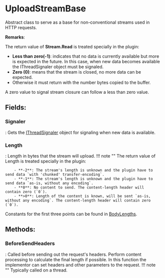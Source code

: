 # UploadStreamBase

Abstract class to serve as a base for non-conventional streams used in HTTP requests. 

**Remarks**:

The return value of **Stream.Read** is treated specially in the plugin: 

- **Less than zero(-1)**:  indicates that no data is currently available but more is expected in the future. In this case, when new data becomes available the IThreadSignaler object must be signaled.
- **Zero (0)**:  means that the stream is closed, no more data can be expected.
- Otherwise it must return with the number bytes copied to the buffer.

 A zero value to signal stream closure can follow a less than zero value. 

## **Fields**:
### **Signaler**
: Gets the [IThreadSignaler](../Connections/IThreadSignaler.md) object for signaling when new data is available. 
### **Length**
: Length in bytes that the stream will upload. 
	!!! note ""
		The return value of Length is treated specially in the plugin: 

		- **-2**: The stream's length is unknown and the plugin have to send data `with 'chunked' transfer-encoding`.
		- **-1**: The stream's length is unknown and the plugin have to send data `as-is, without any encoding`.
		- **0**: No content to send. The content-length header will contain zero (`0`).
		- **>0**: Length of the content is known, will be sent `as-is, without any encoding`. The content-length header will contain zero (`0`).

 Constants for the first three points can be found in [BodyLengths](../Upload/BodyLengths.md). 

## **Methods**:

### **BeforeSendHeaders**
: Called before sending out the request's headers. Perform content processing to calculate the final length if possible. In this function the implementor can set headers and other parameters to the request. 
	!!! note ""
		Typically called on a thread.
